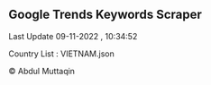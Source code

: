 

## Google Trends Keywords Scraper 
 
Last Update 09-11-2022 , 10:34:52

Country List :
VIETNAM.json



© Abdul Muttaqin 
